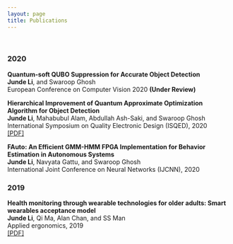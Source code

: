 ```yaml
---
layout: page
title: Publications
---
```


<!-- You can also browse my <a href="https://scholar.google.com/citations?user=i1uHh2sAAAAJ&hl=en">Google Scholar profile</a>. -->
<br />

<h3>
    <a name='2019'></a> 2020
</h3>


<div class="media">
    <div class="media-body">
       <p class="media-heading">
          <strong>Quantum-soft QUBO Suppression for Accurate Object Detection
</strong><br />
          <b>Junde Li</b>, and Swaroop Ghosh<br />
         European Conference on Computer Vision 2020 <b>(Under Review)</b><br />
       </p>
    </div>
</div>

<div class="media">
    <div class="media-body">
       <p class="media-heading">
          <strong>Hierarchical Improvement of Quantum Approximate Optimization Algorithm for Object Detection
</strong><br />
          <b>Junde Li</b>, Mahabubul Alam, Abdullah Ash-Saki, and Swaroop Ghosh<br />
         International Symposium on Quality Electronic Design (ISQED), 2020<br />
          <a href="https://github.com/jundeli/jundeli.github.io/blob/master/files/ISQED-QUBO.pdf">[PDF]</a> 
       </p>
    </div>
</div>

<div class="media">
    <div class="media-body">
       <p class="media-heading">
          <strong>FAuto: An Efficient GMM-HMM FPGA Implementation for Behavior Estimation in Autonomous Systems
</strong><br />
          <b>Junde Li</b>, Navyata Gattu, and Swaroop Ghosh<br />
          International Joint Conference on Neural Networks (IJCNN), 2020<br />
       </p>
    </div>
</div>


<h3>
    <a name='2019'></a> 2019
</h3>
<div class="media">
    <div class="media-body">
       <p class="media-heading">
          <strong>Health monitoring through wearable technologies for older adults: Smart wearables acceptance model
</strong><br />
          <b>Junde Li</b>, Qi Ma, Alan Chan, and SS Man<br />
          Applied ergonomics, 2019<br />
          <a href="https://github.com/jundeli/jundeli.github.io/blob/master/files/SWAM.pdf">[PDF]</a> 
       </p>
    </div>
</div>
